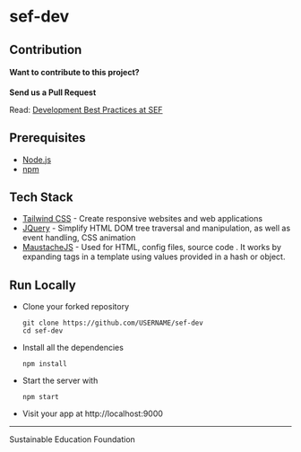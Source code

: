 # sef-dev

## Contribution

#### Want to contribute to this project? 

**Send us a Pull Request**

Read: [Development Best Practices at SEF](https://github.com/sef-global/sef-site/blob/master/CONTRIBUTING.md)
## Prerequisites
* [Node.js](https://nodejs.org/en/)
* [npm](https://www.npmjs.com/)


## Tech Stack 
  * [Tailwind CSS](https://tailwindcss.com/)   -  Create responsive websites and web applications 
  * [JQuery](https://jquery.com/)      -  Simplify HTML DOM tree traversal and manipulation, as well as event handling, CSS animation 
  * [MaustacheJS](https://en.wikipedia.org/wiki/Mustache_%28template_system%29) -  Used for HTML, config files, source code . It works by expanding tags in a template using values provided in a hash or object. 

## Run Locally

- Clone your forked repository
    ```
    git clone https://github.com/USERNAME/sef-dev
    cd sef-dev
    ```

- Install all the dependencies 
  
    ```
    npm install 
    ```
- Start the server with 
    ```
    npm start
    ```

- Visit your app at http://localhost:9000


<hr>

Sustainable Education Foundation


